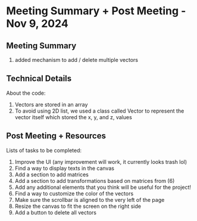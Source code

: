 # Meeting Summary + Post Meeting - Nov 9, 2024

## Meeting Summary
1. added mechanism to add / delete multiple vectors

## Technical Details
About the code:
1. Vectors are stored in an array
2. To avoid using 2D list, we used a class called Vector to represent the vector itself which stored the x, y, and z, values

## Post Meeting + Resources
Lists of tasks to be completed:
1. Improve the UI (any improvement will work, it currently looks trash lol)
2. Find a way to display texts in the canvas
3. Add a section to add matrices
4. Add a section to add transformations based on matrices from (6)
5. Add any additional elements that you think will be useful for the project!
6. Find a way to customize the color of the vectors
7. Make sure the scrollbar is aligned to the very left of the page
8. Resize the canvas to fit the screen on the right side
9. Add a button to delete all vectors
